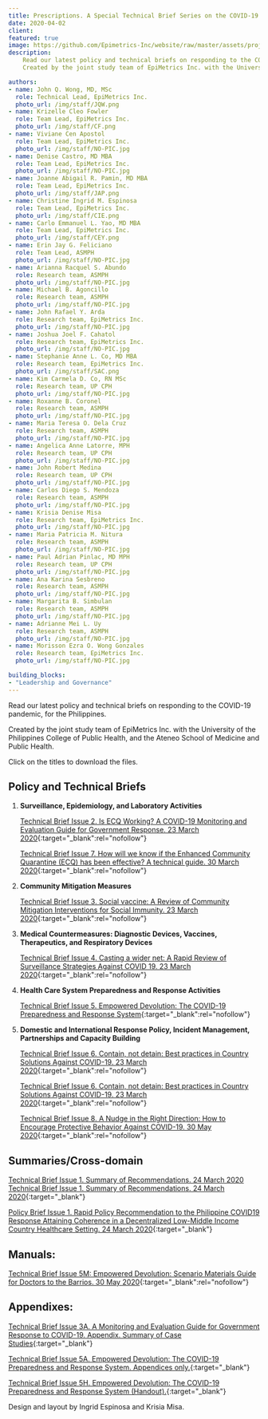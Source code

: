 ```yaml
---
title: Prescriptions. A Special Technical Brief Series on the COVID-19 Pandemic
date: 2020-04-02
client: 
featured: true
image: https://github.com/Epimetrics-Inc/website/raw/master/assets/projects/c19/ws1.png
description: 
    Read our latest policy and technical briefs on responding to the COVID-19 pandemic, for the Philippines.
    Created by the joint study team of EpiMetrics Inc. with the University of the Philippines – College of Public Health, and the Ateneo School of Medicine and Public Health.

authors:
- name: John Q. Wong, MD, MSc
  role: Technical Lead, EpiMetrics Inc.
  photo_url: /img/staff/JQW.png
- name: Krizelle Cleo Fowler
  role: Team Lead, EpiMetrics Inc.
  photo_url: /img/staff/CF.png
- name: Viviane Cen Apostol
  role: Team Lead, EpiMetrics Inc.
  photo_url: /img/staff/NO-PIC.jpg
- name: Denise Castro, MD MBA
  role: Team Lead, EpiMetrics Inc.
  photo_url: /img/staff/NO-PIC.jpg
- name: Joanne Abigail R. Pamin, MD MBA
  role: Team Lead, EpiMetrics Inc.
  photo_url: /img/staff/JAP.png
- name: Christine Ingrid M. Espinosa 
  role: Team Lead, EpiMetrics Inc.
  photo_url: /img/staff/CIE.png
- name: Carlo Emmanuel L. Yao, MD MBA
  role: Team Lead, EpiMetrics Inc.
  photo_url: /img/staff/CEY.png
- name: Erin Jay G. Feliciano
  role: Team Lead, ASMPH
  photo_url: /img/staff/NO-PIC.jpg
- name: Arianna Racquel S. Abundo
  role: Research team, ASMPH
  photo_url: /img/staff/NO-PIC.jpg
- name: Michael B. Agoncillo 
  role: Research team, ASMPH
  photo_url: /img/staff/NO-PIC.jpg
- name: John Rafael Y. Arda
  role: Research team, EpiMetrics Inc.
  photo_url: /img/staff/NO-PIC.jpg
- name: Joshua Joel F. Cahatol
  role: Research team, EpiMetrics Inc.
  photo_url: /img/staff/NO-PIC.jpg
- name: Stephanie Anne L. Co, MD MBA
  role: Research team, EpiMetrics Inc.
  photo_url: /img/staff/SAC.png
- name: Kim Carmela D. Co, RN MSc
  role: Research team, UP CPH
  photo_url: /img/staff/NO-PIC.jpg
- name: Roxanne B. Coronel
  role: Research team, ASMPH
  photo_url: /img/staff/NO-PIC.jpg
- name: Maria Teresa O. Dela Cruz
  role: Research team, ASMPH
  photo_url: /img/staff/NO-PIC.jpg
- name: Angelica Anne Latorre, MPH
  role: Research team, UP CPH
  photo_url: /img/staff/NO-PIC.jpg
- name: John Robert Medina
  role: Research team, UP CPH
  photo_url: /img/staff/NO-PIC.jpg
- name: Carlos Diego S. Mendoza
  role: Research team, ASMPH
  photo_url: /img/staff/NO-PIC.jpg
- name: Krisia Denise Misa
  role: Research team, EpiMetrics Inc.
  photo_url: /img/staff/NO-PIC.jpg
- name: Maria Patricia M. Nitura
  role: Research team, ASMPH
  photo_url: /img/staff/NO-PIC.jpg
- name: Paul Adrian Pinlac, MD MPH
  role: Research team, UP CPH
  photo_url: /img/staff/NO-PIC.jpg
- name: Ana Karina Sesbreno
  role: Research team, ASMPH
  photo_url: /img/staff/NO-PIC.jpg
- name: Margarita B. Simbulan
  role: Research team, ASMPH
  photo_url: /img/staff/NO-PIC.jpg
- name: Adrianne Mei L. Uy
  role: Research team, ASMPH
  photo_url: /img/staff/NO-PIC.jpg
- name: Morisson Ezra O. Wong Gonzales
  role: Research team, EpiMetrics Inc.
  photo_url: /img/staff/NO-PIC.jpg

building_blocks:
- "Leadership and Governance"
---
```


Read our latest policy and technical briefs on responding to the COVID-19 pandemic, for the Philippines.

Created by the joint study team of EpiMetrics Inc. with the University of the Philippines College of Public Health, and the Ateneo School of Medicine and Public Health.

Click on the titles to download the files.

## Policy and Technical Briefs

1. **Surveillance, Epidemiology, and Laboratory Activities**

    [Technical Brief Issue 2. Is ECQ Working? A COVID-19 Monitoring and Evaluation Guide for Government Response. 23 March 2020](../assets/projects/c19/2.pdf){:target="_blank":rel="nofollow"}

    [Technical Brief Issue 7. How will we know if the Enhanced Community Quarantine (ECQ) has been effective? A technical guide. 30 March 2020](../assets/projects/c19/7.pdf){:target="_blank":rel="nofollow"}

2. **Community Mitigation Measures**

    [Technical Brief Issue 3. Social vaccine: A Review of Community Mitigation Interventions for Social Immunity. 23 March 2020](../assets/projects/c19/3.pdf){:target="_blank":rel="nofollow"}

3. **Medical Countermeasures: Diagnostic Devices, Vaccines, Therapeutics, and Respiratory Devices**

    [Technical Brief Issue 4. Casting a wider net: A Rapid Review of Surveillance Strategies Against COVID 19. 23 March 2020](../assets/projects/c19/4.pdf){:target="_blank":rel="nofollow"}

4. **Health Care System Preparedness and Response Activities**

    [Technical Brief Issue 5. Empowered Devolution: The COVID-19 Preparedness and Response System](../assets/projects/c19/5.pdf){:target="_blank":rel="nofollow"}

    <!-- 5. Communications and Public Outreach -->
    <!-- 6. Scientific Infrastructure and Preparedness -->

5. **Domestic and International Response Policy, Incident Management, Partnerships and Capacity Building**

    [Technical Brief Issue 6. Contain, not detain: Best practices in Country Solutions Against COVID-19. 23 March 2020](../assets/projects/c19/6.pdf){:target="_blank":rel="nofollow"}

    [Technical Brief Issue 6. Contain, not detain: Best practices in Country Solutions Against COVID-19. 23 March 2020](../assets/projects/c19/6.pdf){:target="_blank":rel="nofollow"}

    [Technical Brief Issue 8. A Nudge in the Right Direction: How to Encourage Protective Behavior Against COVID-19. 30 May 2020](../assets/projects/c19/8.pdf){:target="_blank":rel="nofollow"}

## Summaries/Cross-domain

<a href="https://github.com/Epimetrics-Inc/website/raw/master/assets/projects/c19/1.pdf" target="_blank">Technical Brief Issue 1. Summary of Recommendations. 24 March 2020</a>
[Technical Brief Issue 1. Summary of Recommendations. 24 March 2020](../assets/projects/c19/1.pdf){:target="_blank"}
 
[Policy Brief Issue 1. Rapid Policy Recommendation to the Philippine COVID19 Response Attaining Coherence in a  Decentralized Low-Middle Income Country Healthcare Setting. 24 March 2020](../assets/projects/c19/pb1.pdf){:target="_blank"}

## Manuals:
[Technical Brief Issue 5M: Empowered Devolution: Scenario Materials Guide for Doctors to the Barrios. 30 May 2020](../assets/projects/c19/5m.pdf){:target="_blank":rel="nofollow"}

## Appendixes:

[Technical Brief Issue 3A. A Monitoring and Evaluation Guide for Government Response to COVID-19. Appendix. Summary of Case Studies](../assets/projects/c19/3a.pdf){:target="_blank"}

<!-- <a href="https://github.com/Epimetrics-Inc/website/raw/master/assets/projects/c19/3.pdf" target="_blank">Health Care System Preparedness and Response Activities for LGUs (Handout). Appendices only.</a> -->

[Technical Brief Issue 5A. Empowered Devolution: The COVID-19 Preparedness and Response System. Appendices only.](../assets/projects/c19/5a.pdf){:target="_blank"}

[Technical Brief Issue 5H. Empowered Devolution: The COVID-19 Preparedness and Response System (Handout).](../assets/projects/c19/5h.pdf){:target="_blank"}

Design and layout by Ingrid Espinosa and Krisia Misa.
